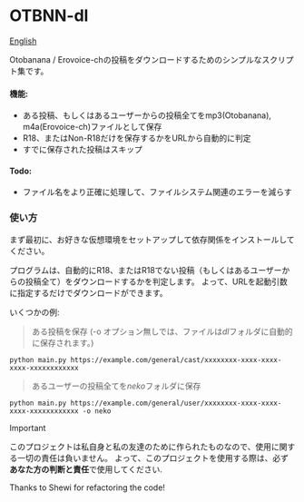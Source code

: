 # OTBNN-dl

[English](/README.md)

Otobanana / Erovoice-chの投稿をダウンロードするためのシンプルなスクリプト集です。

#### 機能:
- ある投稿、もしくはあるユーザーからの投稿全てをmp3(Otobanana), m4a(Erovoice-ch)ファイルとして保存
- R18、またはNon-R18だけを保存するかをURLから自動的に判定
- すでに保存された投稿はスキップ

#### Todo:
- ファイル名をより正確に処理して、ファイルシステム関連のエラーを減らす

### 使い方
まず最初に、お好きな仮想環境をセットアップして依存関係をインストールしてください。

プログラムは、自動的にR18、またはR18でない投稿（もしくはあるユーザーからの投稿全て）をダウンロードするかを判定します。
よって、URLを起動引数に指定するだけでダウンロードができます。

いくつかの例:

> ある投稿を保存 (-o オプション無しでは、ファイルは*dl*フォルダに自動的に保存されます。)
```
python main.py https://example.com/general/cast/xxxxxxxx-xxxx-xxxx-xxxx-xxxxxxxxxxxx
```

> あるユーザーの投稿全てを*neko*フォルダに保存
```
python main.py https://example.com/general/user/xxxxxxxx-xxxx-xxxx-xxxx-xxxxxxxxxxxx -o neko
```

> [!IMPORTANT]
> このプロジェクトは私自身と私の友達のために作られたものなので、使用に関する一切の責任は負いません。
> よって、このプロジェクトを使用する際は、必ず**あなた方の判断と責任**で使用してください.

Thanks to Shewi for refactoring the code!
